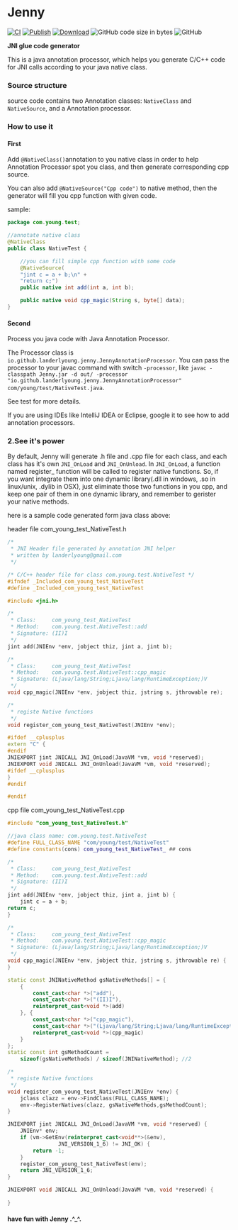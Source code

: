 # Jenny

[![CI][CI_B]][CI]  [![Publish][PUB_B]][PUB] [![Download][BT_B]][BT] ![GitHub code size in bytes][CS_B] ![GitHub][LC_B]

[CI_B]: https://github.com/LanderlYoung/Jenny/workflows/Android%20CI/badge.svg
[CI]: https://github.com/LanderlYoung/Jenny/actions?workflow=Android+CI
[PUB_B]: https://github.com/LanderlYoung/Jenny/workflows/Publish/badge.svg
[PUB]: https://github.com/LanderlYoung/Jenny/actions?workflow=Publish
[BT_B]: https://api.bintray.com/packages/landerlyoung/maven/jenny-annotation/images/download.svg
[BT]: https://bintray.com/landerlyoung/maven/jenny-annotation/0.9.0/link
[CS_B]: https://img.shields.io/github/languages/code-size/LanderlYoung/Jenny
[LC_B]: https://img.shields.io/github/license/LanderlYoung/Jenny

**JNI glue code generator**

This is a java annotation processor, which helps you generate C/C++ code for JNI calls according to your java native class.

### Source structure
source code contains two Annotation classes: `NativeClass` and `NativeSource`, and a Annotation processor.

### How to use it

#### First

Add `@NativeClass()`annotation to you native class in order to help Annotation Processor spot you class, and then generate corresponding cpp source.

You can also add `@NativeSource("Cpp code")` to native method, then the generator will fill you cpp function with given code.

sample:

```java
package com.young.test;

//annotate native class
@NativeClass
public class NativeTest {

    //you can fill simple cpp function with some code
    @NativeSource(
    "jint c = a + b;\n" +
    "return c;")
    public native int add(int a, int b);

    public native void cpp_magic(String s, byte[] data);
}
```


#### Second

Process you java code with Java Annotation Processor.

The Processor class is `io.github.landerlyoung.jenny.JennyAnnotationProcessor`. You can pass the processor to your javac command with switch `-processor`, like `javac -classpath Jenny.jar -d out/ -processor "io.github.landerlyoung.jenny.JennyAnnotationProcessor"  com/young/test/NativeTest.java`.

See test for more details.


If you are using IDEs like IntelliJ IDEA or Eclipse, google it to see how to add annotation processors.

### 2.See it's power

By default, Jenny will generate .h file and .cpp file for each class, and each class has it's own `JNI_OnLoad` and `JNI_OnUnload`. In `JNI_OnLoad`, a function named register_<java class name> function will be called to register native functions. So, if you want integrate them into one dynamic library(.dll in windows, .so in linux/unix, .dylib in OSX), just eliminate those two functions in you cpp, and keep one pair of them in one dynamic library, and remember to gerister your native methods.

here is a sample code generated form java class above:

header file com_young_test_NativeTest.h
```cpp
/* 
 * JNI Header file generated by annotation JNI helper
 * written by landerlyoung@gmail.com
 */

/* C/C++ header file for class com.young.test.NativeTest */
#ifndef _Included_com_young_test_NativeTest
#define _Included_com_young_test_NativeTest

#include <jni.h>

/*
 * Class:     com_young_test_NativeTest
 * Method:    com.young.test.NativeTest::add
 * Signature: (II)I
 */
jint add(JNIEnv *env, jobject thiz, jint a, jint b);

/*
 * Class:     com_young_test_NativeTest
 * Method:    com.young.test.NativeTest::cpp_magic
 * Signature: (Ljava/lang/String;Ljava/lang/RuntimeException;)V
 */
void cpp_magic(JNIEnv *env, jobject thiz, jstring s, jthrowable re);

/*
 * registe Native functions
 */
void register_com_young_test_NativeTest(JNIEnv *env);

#ifdef __cplusplus
extern "C" {
#endif
JNIEXPORT jint JNICALL JNI_OnLoad(JavaVM *vm, void *reserved);
JNIEXPORT void JNICALL JNI_OnUnload(JavaVM *vm, void *reserved);
#ifdef __cplusplus
}
#endif

#endif
```

cpp file com_young_test_NativeTest.cpp

```cpp
#include "com_young_test_NativeTest.h"

//java class name: com.young.test.NativeTest
#define FULL_CLASS_NAME "com/young/test/NativeTest"
#define constants(cons) com_young_test_NativeTest_ ## cons

/*
 * Class:     com_young_test_NativeTest
 * Method:    com.young.test.NativeTest::add
 * Signature: (II)I
 */
jint add(JNIEnv *env, jobject thiz, jint a, jint b) {
    jint c = a + b;
return c;
}

/*
 * Class:     com_young_test_NativeTest
 * Method:    com.young.test.NativeTest::cpp_magic
 * Signature: (Ljava/lang/String;Ljava/lang/RuntimeException;)V
 */
void cpp_magic(JNIEnv *env, jobject thiz, jstring s, jthrowable re) {
}

static const JNINativeMethod gsNativeMethods[] = {
    {
        const_cast<char *>("add"),
        const_cast<char *>("(II)I"),
        reinterpret_cast<void *>(add)
    }, {
        const_cast<char *>("cpp_magic"),
        const_cast<char *>("(Ljava/lang/String;Ljava/lang/RuntimeException;)V"),
        reinterpret_cast<void *>(cpp_magic)
    }
};
static const int gsMethodCount =
    sizeof(gsNativeMethods) / sizeof(JNINativeMethod); //2

/*
 * registe Native functions
 */
void register_com_young_test_NativeTest(JNIEnv *env) {
    jclass clazz = env->FindClass(FULL_CLASS_NAME);
    env->RegisterNatives(clazz, gsNativeMethods,gsMethodCount);
}

JNIEXPORT jint JNICALL JNI_OnLoad(JavaVM *vm, void *reserved) {
    JNIEnv* env;
    if (vm->GetEnv(reinterpret_cast<void**>(&env),
                JNI_VERSION_1_6) != JNI_OK) {
        return -1;
    }
    register_com_young_test_NativeTest(env);
    return JNI_VERSION_1_6;
}

JNIEXPORT void JNICALL JNI_OnUnload(JavaVM *vm, void *reserved) {
    
}
```

#### have fun with Jenny .^_^.

